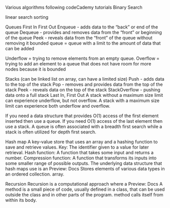 Various algorithms following codeCademy tutorials
Binary Search

linear search
sorting


Queues First In First Out
Enqueue - adds data to the “back” or end of the queue
Dequeue - provides and removes data from the “front” or beginning of the queue
Peek - reveals data from the “front” of the queue without removing it
bounded queue = queue with a limit to the amount of data that can be added 

Underflow = trying to remove elements from an empty queue.
Overflow = trying to add an element to a queue that does not have room for more nodes because it is bounded

Stacks (can be linked list on array, can have a limited size)
Push - adds data to the top of the stack
Pop - removes and provides data from the top of the stack
Peek - reveals data on the top of the stack
StackOverflow - pushing data onto a full stack
Last In, First Out
A stack without a maximum size limit can experience underflow, but not overflow. 
A stack with a maximum size limit can experience both underflow and overflow.


If you need a data structure that provides O(1) access of the first element inserted then use a queue. 
If you need O(1) access of the last element then use a stack. A queue is often associated with a breadth 
first search while a stack is often utilized for depth first search.

Hash map
A key-value store that uses an array and a hashing function to save and retrieve values.
Key: The identifier given to a value for later retrieval.
Hash function: A function that takes some input and returns a number.
Compression function: A function that transforms its inputs into some smaller range of possible outputs.
The underlying data structure that hash maps use is an
Preview: Docs Stores elements of various data types in an ordered collection.
array.

Recursion
Recursion is a computational approach where a
Preview: Docs A method is a small piece of code, usually defined in a class, that can be used outside the class and in other parts of the program.
method
calls itself from within its body.